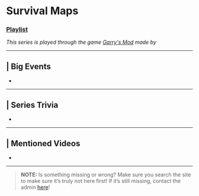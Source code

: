 # Survival Maps
### [Playlist](https://www.youtube.com/playlist?list=PLwljWXtmIKiTyGnpUAZa8ibv8XQZCloSH)
*This series is played through the game [Garry's Mod]() made by []()*

----

## | Big Events
- 

----

## | Series Trivia
- 

----
 
## | Mentioned Videos
- []()
 
----
 
> **NOTE:** Is something missing or wrong? Make sure you search the site to make sure it’s truly not here first! If it’s still missing, contact the admin [here](../chapter_2.html)!